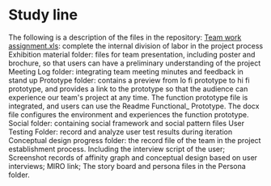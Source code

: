 # Study line

The following is a description of the files in the repository:
[Team work assignment.xls](https://github.com/DECO3500-start-swinging/project/blob/main/team%20work%20assignment.xls): complete the internal division of labor in the project process
Exhibition material folder: files for team presentation, including poster and brochure, so that users can have a preliminary understanding of the project
Meeting Log folder: integrating team meeting minutes and feedback in stand up
Prototype folder: contains a preview from lo fi prototype to hi fi prototype, and provides a link to the prototype so that the audience can experience our team's project at any time. The function prototype file is integrated, and users can use the Readme Functional_ Prototype. The docx file configures the environment and experiences the function prototype.
Social folder: containing social framework and social pattern files
User Testing Folder: record and analyze user test results during iteration
Conceptual design progress folder: the record file of the team in the project establishment process. Including the interview script of the user; Screenshot records of affinity graph and conceptual design based on user interviews; MIRO link; The story board and persona files in the Persona folder.
